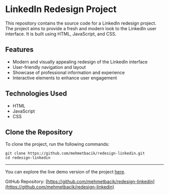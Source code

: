 # LinkedIn Redesign Project

This repository contains the source code for a LinkedIn redesign project. The project aims to provide a fresh and modern look to the LinkedIn user interface. It is built using HTML, JavaScript, and CSS.

## Features

- Modern and visually appealing redesign of the LinkedIn interface
- User-friendly navigation and layout
- Showcase of professional information and experience
- Interactive elements to enhance user engagement

## Technologies Used

- HTML
- JavaScript
- CSS

## Clone the Repository

To clone the project, run the following commands:

```
git clone https://github.com/mehmetbacik/redesign-linkedin.git
cd redesign-linkedin
```

---

You can explore the live demo version of the project [here](https://redesign-linkedin.vercel.app/).

GitHub Repository: [https://github.com/mehmetbacik/redesign-linkedin](https://github.com/mehmetbacik/redesign-linkedin)